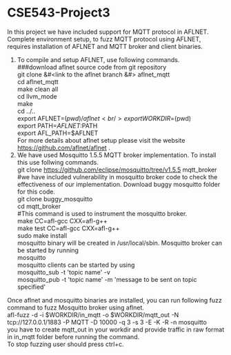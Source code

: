# CSE543-Project3
In this project we have included support for MQTT protocol in AFLNET. 
Complete environment setup, to fuzz MQTT protocol using AFLNET, requires installation of AFLNET and MQTT broker and client binaries. 
1. To compile and setup AFLNET, use following commands. <br/>
    ###download aflnet source code from git repository <br/>
    git clone &#<link to the aflnet branch &#> aflnet_mqtt <br/>
    cd aflnet_mqtt <br/>
    make clean all <br/>
    cd llvm_mode <br/>
    make <br/>
    cd ../.. <br/>
    export AFLNET=$(pwd)/aflnet <br/>
    export WORKDIR=$(pwd) <br/>
    export PATH=$AFLNET:$PATH <br/>
    export AFL_PATH=$AFLNET <br/>
For more details about aflnet setup please visit the website https://github.com/aflnet/aflnet . <br/>
2. We have used Mosquitto 1.5.5 MQTT broker implementation. To install this use follwing commands. <br/>
	git clone https://github.com/eclipse/mosquitto/tree/v1.5.5 mqtt_broker <br/>
	#we have included vulnerability in mosquitto broker code to check the effectiveness of our implementation. Download buggy mosquitto folder for this code. <br/>
	git clone buggy_mosquitto <br/>
	cd mqtt_broker <br/>
	#This command is used to instrument the mosquitto broker. <br/> 
	make CC=afl-gcc CXX=afl-g++ <br/>
	make test CC=afl-gcc CXX=afl-g++ <br/>
	sudo make install <br/>
mosquitto binary will be created in /usr/local/sbin. Mosquitto broker can be started by running <br/>
	mosquitto <br/>
mosquitto clients can be started by using <br/>
	mosquitto_sub -t 'topic name' -v <br/>
	mosquitto_pub -t 'topic name' -m 'message to be sent on topic specified' <br/>

Once aflnet and mosquitto binaries are installed, you can run following fuzz command to fuzz Mosquitto broker using aflnet. <br/>
	afl-fuzz -d -i $WORKDIR/in_mqtt -o $WORKDIR/mqtt_out -N tcp://127.0.0.1/1883  -P MQTT -D 10000 -q 3 -s 3 -E -K -R -n mosquitto <br/>
you have to create mqtt_out in your workdir and provide traffic in raw format in in_mqtt folder before running the command. <br/>
To stop fuzzing user should press ctrl+c. 
